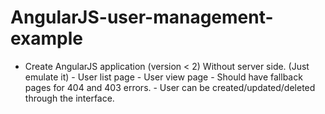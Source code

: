 # AngularJS-user-management-example
- Create AngularJS application (version &lt; 2) Without server side. (Just emulate it) - User list page - User view page - Should have fallback pages for 404 and 403 errors. - User can be created/updated/deleted through the interface.

